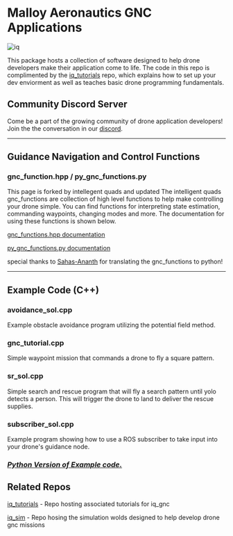 # Malloy Aeronautics GNC Applications

![iq](docs/imgs/MA.JPG)

This package hosts a collection of software designed to help drone developers make their application come to life. The code in this repo is complimented by the [iq_tutorials](https://github.com/Intelligent-Quads/iq_tutorials) repo, which explains how to set up your dev enviorment as well as teaches basic drone programming fundamentals. 

## Community Discord Server

Come be a part of the growing community of drone application developers! Join the the conversation in our [discord](https://discord.gg/xZjXaAf).

---

## Guidance Navigation and Control Functions

### gnc_function.hpp / py_gnc_functions.py
This page is forked by intellegent quads and updated
The intelligent quads gnc_functions are collection of high level functions to help make controlling your drone simple. You can find functions for interpreting state estimation, commanding waypoints, changing modes and more. The documentation for using these functions is shown below. 

[gnc_functions.hpp documentation](https://github.com/Intelligent-Quads/iq_tutorials/blob/master/docs/GNC_functions_documentation.md)

[py_gnc_functions.py documentation](docs/py_gnc_functions.md)

special thanks to [Sahas-Ananth](https://github.com/Sahas-Ananth) for translating the gnc_functions to python! 

---

## Example Code (C++)

### avoidance_sol.cpp
Example obstacle avoidance program utilizing the potential field method.

### gnc_tutorial.cpp
Simple waypoint mission that commands a drone to fly a square pattern. 

### sr_sol.cpp 
Simple search and rescue program that will fly a search pattern until yolo detects a person. This will trigger the drone to land to deliver the rescue supplies. 

### subscriber_sol.cpp
Example program showing how to use a ROS subscriber to take input into your drone's guidance node.


### [*Python Version of Example code.*](docs/py_gnc_functions.md)

## Related Repos

[iq_tutorials](https://github.com/Intelligent-Quads/iq_tutorials) - Repo hosting associated tutorials for iq_gnc

[iq_sim](https://github.com/Intelligent-Quads/iq_sim) - Repo hosing the simulation wolds designed to help develop drone gnc missions



